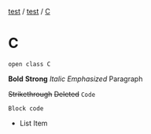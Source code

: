 [test](test/index) / [test](test/test/index) / [C](test/test/-c)


# C

`open class C`

**Bold** **Strong** *Italic* *Emphasized* 
Paragraph

 ~~Strikethrough~~ ~~Deleted~~ `Code` 
``` 
Block code
```

 * List Item

 



